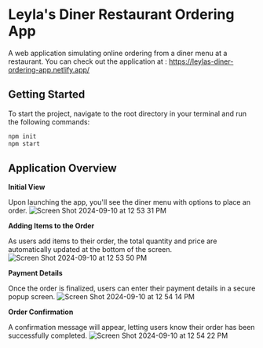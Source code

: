 # Leyla's Diner Restaurant Ordering App

A web application simulating online ordering from a diner menu at a restaurant. You can check out the application at : https://leylas-diner-ordering-app.netlify.app/ 

## Getting Started

To start the project, navigate to the root directory in your terminal and run the following commands:

```bash
npm init
npm start
```

## Application Overview

__Initial View__

Upon launching the app, you'll see the diner menu with options to place an order.
![Screen Shot 2024-09-10 at 12 53 31 PM](https://github.com/user-attachments/assets/e4c513da-f751-4040-9294-e5ddea0afdb5)

__Adding Items to the Order__

As users add items to their order, the total quantity and price are automatically updated at the bottom of the screen.
![Screen Shot 2024-09-10 at 12 53 50 PM](https://github.com/user-attachments/assets/c103ccdc-e5ad-4bb1-a7a9-7dc4f0a03c36)

__Payment Details__

Once the order is finalized, users can enter their payment details in a secure popup screen.
![Screen Shot 2024-09-10 at 12 54 14 PM](https://github.com/user-attachments/assets/35ee7ebb-a9ce-4c00-bdda-71164e5e745c)


__Order Confirmation__

A confirmation message will appear, letting users know their order has been successfully completed.
![Screen Shot 2024-09-10 at 12 54 22 PM](https://github.com/user-attachments/assets/202ae973-7e0e-458c-ab11-b5d3a917bfc9)


